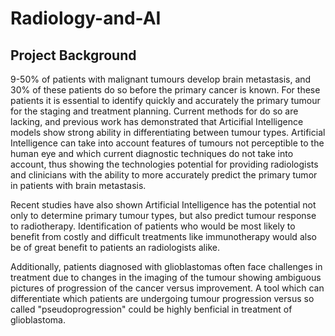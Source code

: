 # Radiology-and-AI

## Project Background
9-50% of patients with malignant tumours develop brain metastasis, and 30% of these patients do so before the primary cancer is known. For these patients it is essential to identify quickly and accurately the primary tumour for the staging and treatment planning. Current methods for do so are lacking, and previous work has demonstrated that Articifial Intelligence models show strong ability in differentiating between tumour types. Artificial Intelligence can take into account features of tumours not perceptible to the human eye and which current diagnostic techniques do not take into account, thus showing the technologies potential for providing radiologists and clinicians with the ability to more accurately predict the primary tumor in patients with brain metastasis. 

Recent studies have also shown Artificial Intelligence has the potential not only to determine primary tumour types, but also predict tumour response to radiotherapy. Identification of patients who would be most likely to benefit from costly and difficult treatments like immunotherapy would also be of great benefit to patients an radiologists alike. 

Additionally, patients diagnosed with glioblastomas often face challenges in treatment due to changes in the imaging of the tumour showing ambiguous pictures of progression of the cancer versus improvement. A tool which can differentiate which patients are undergoing tumour progression versus so called "pseudoprogression" could be highly benficial in treatment of glioblastoma.
